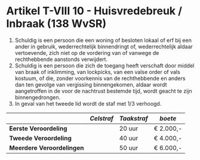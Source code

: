 # Artikel T-VIII 10 - Huisvredebreuk / Inbraak (138 WvSR)

1. Schuldig is een persoon die een woning of besloten lokaal of erf bij een ander in gebruik, wederrechtelijk binnendringt of, wederrechtelijk aldaar vertoevende, zich niet op de vordering van of vanwege de rechthebbende aanstonds verwijdert.
2. Schuldig is een persoon die zich de toegang heeft verschaft door middel van braak of inklimming, van lockpicks, van een valse order of vals kostuum, of die, zonder voorkennis van de rechthebbende en anders dan ten gevolge van vergissing binnengekomen, aldaar wordt aangetroffen in de voor de nachtrust bestemde tijd, wordt geacht te zijn binnengedrongen.
3. In geval van het tweede lid wordt de staf met 1/3 verhoogd.

|                             | _Celstraf_ | _Taakstraf_ | _boete_   |
| --------------------------- | ---------- | ----------- | --------- |
| **Eerste Veroordeling**     |            | 20 uur      | € 2.000,- |
| **Tweede Veroordeling**     |            | 40 uur      | € 4.000,- |
| **Meerdere Veroordelingen** |            | 50 uur      | € 6.000,- |
